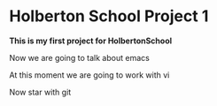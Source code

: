 # Holberton School Project 1
**This is my first project for HolbertonSchool**

Now we are going to talk about emacs

At this moment we are going to work with vi

Now star with git